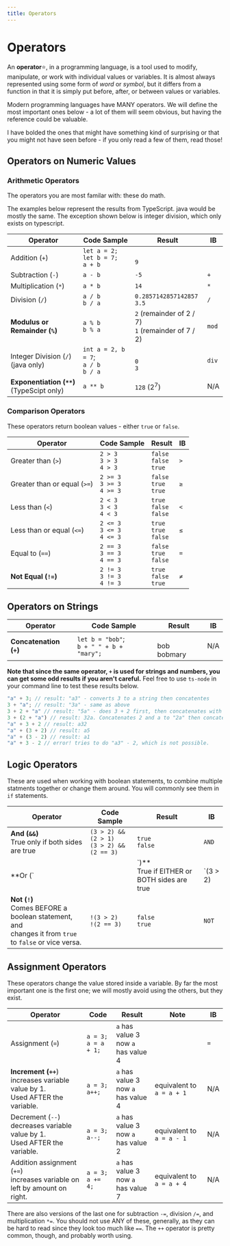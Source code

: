 ```yaml
---
title: Operators
---
```


# Operators

An **operator**:star:, in a programming language, is a tool used to modify, manipulate, or work with individual values or variables. It is almost always represented using some form of *word* or *symbol*, but it differs from a function in that it is simply put before, after, or between values or variables.

Modern programming languages have MANY operators. We will define the most important ones below - a lot of them will seem obvious, but having the reference could be valuable.

I have bolded the ones that might have something kind of surprising or that you might not have seen before - if you only read a few of them, read those!

## Operators on Numeric Values

### Arithmetic Operators

The operators you are most familar with: these do math.

The examples below represent the results from TypeScript. java would be mostly the same. The exception shown below is integer division, which only exists on typescript.

| Operator | Code Sample | Result |IB|
------------------------|-------------|--------|---|
| Addition (`+`)| `let a = 2; let b = 7;`<br>`a + b`|<br>`9`|
| Subtraction (`-`)|`a - b`| `-5`| `+` |
| Multiplication (`*`)|`a * b`| `14`| `*` |
| Division (`/`) | `a / b` <br> `b / a`| `0.2857142857142857`<br>`3.5`| `/` |
| **Modulus or Remainder (`%`)** | `a % b`<br>`b % a` | `2` (remainder of 2 / 7) <br> `1` (remainder of 7 / 2)| `mod` |
| Integer Division (`/`)<br>(java only)| `int a = 2, b = 7`;<br> `a / b` <br> `b / a`| <br>`0`<br>`3`| `div` |
| **Exponentiation  (`**`)**<br>(TypeScipt only)| `a ** b` | `128` (2<sup>7</sup>)| N/A|

### Comparison Operators

These operators return boolean values - either `true` or `false`.

|Operator|Code Sample|Result| IB |
|--------|-----------|------|--|
| Greater than (`>`)| `2 > 3` <br> `3 > 3`<br> `4 > 3`|`false`<br>`false`<br>`true`|`>`|
| Greater than or equal (`>=`)| `2 >= 3` <br> `3 >= 3`<br> `4 >= 3`|`false`<br>`true`<br>`true`|`≥`|
| Less than (`<`)| `2 < 3` <br> `3 < 3`<br> `4 < 3`|`true`<br>`false`<br>`false`|`<`|
| Less than or equal (`<=`)| `2 <= 3` <br> `3 <= 3`<br> `4 <= 3`|`true`<br>`true`<br>`false`|`≤`| 
| Equal to (`==`)| `2 == 3` <br> `3 == 3`<br> `4 == 3`|`false`<br>`true`<br>`false`|`=`|
| **Not Equal (`!=`)**| `2 != 3` <br> `3 != 3`<br> `4 != 3`|`true`<br>`false`<br>`true`|`≠`|

## Operators on Strings

|Operator|Code Sample|Result|IB|
|---------|----------|------|--|
| **Concatenation (`+`)** <br>| `let b = "bob"`;<br>`b + " " + b + "mary";`|<br>bob bobmary|N/A|

**Note that since the same operator, `+` is used for strings and numbers, you can get some odd results if you aren't careful.** Feel free to use `ts-node` in your command line to test these results below.

```ts
"a" + 3; // result: "a3" - converts 3 to a string then concatentes
3 + "a"; // result: "3a" - same as above
3 + 2 + "a" // result: "5a" - does 3 + 2 first, then concatenates with a
3 + (2 + "a") // result: 32a. Concatenates 2 and a to "2a" then concatenates the 3.
"a" + 3 + 2 // result: a32
"a" + (3 + 2) // result: a5
"a" + (3 - 2) // result: a1
"a" + 3 - 2 // error! tries to do "a3" - 2, which is not possible.
```

## Logic Operators

These are used when working with boolean statements, to combine multiple statments together or change them around. You will commonly see them in `if` statements.

|Operator|Code Sample|Result|IB|
|---------|----------|------|--|
| **And (`&&`)** <br> True only if both sides are true| `(3 > 2) && (2 > 1)`<br>`(3 > 2) && (2 == 3)`|``true``<br>`false`|`AND`|
| **Or (`||`)** <br> True if EITHER or BOTH sides are true| `(3 > 2) || (2 > 1)`<br>`(3 > 2) || (2 == 3)`|``true``<br>`true`|`OR`|
| **Not (`!`)** <br> Comes BEFORE a boolean statement, and <br>changes it from `true` to `false` or vice versa.| `!(3 > 2)`<br>`!(2 == 3)`|`false`<br>`true`| `NOT`|

## Assignment Operators

These operators change the value stored inside a variable. By far the most important one is the first one; we will mostly avoid using the others, but they exist.

|Operator|Code|Result|Note|IB|
|--|--|--|---|-|
|Assignment (`=`)| `a = 3;`<br>`a = a + 1;`|`a` has value 3<br>now `a` has value 4| |`=`|
|**Increment (`++`**) <br>increases variable value by 1.<br>Used AFTER the variable.| `a = 3;`<br>`a++;`|`a` has value 3<br>now `a` has value 4|equivalent to `a = a + 1`|N/A|
|Decrement (`--`) <br>decreases variable value by 1.<br>Used AFTER the variable.| `a = 3;`<br>`a--;`|`a` has value 3<br>now `a` has value 2|equivalent to `a = a - 1`|N/A|
|Addition assignment (`+=`) <br> increases variable on left by amount on right.| `a = 3;`<br>`a += 4;` | `a` has value 3<br>now `a` has value 7|equivalent to `a = a + 4`|N/A|

There are also versions of the last one for subtraction `-=`, division `/=`, and multiplication `*=`. You should not use ANY of these, generally, as they can be hard to read since they look too much like `==`. The `++` operator is pretty common, though, and probably worth using.